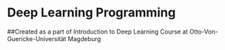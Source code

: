 # Deep Learning Programming 
##Created as a part of Introduction to Deep Learning Course at Otto-Von-Guericke-Universität Magdeburg
